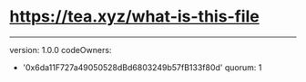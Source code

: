 # https://tea.xyz/what-is-this-file
---
version: 1.0.0
codeOwners:
  - '0x6da11F727a49050528dBd6803249b57fB133f80d'
quorum: 1
